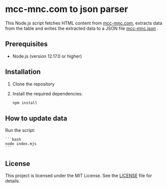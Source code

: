 # mcc-mnc.com to json parser

This Node.js script fetches HTML content from [mcc-mnc.com](https://mcc-mnc.com), extracts data from the table and writes the extracted data to a JSON file [mcc-mnc.json](./mcc-mnc.json) .

## Prerequisites

- Node.js (version 12.17.0 or higher)

## Installation

1. Clone the repository

2. Install the required dependencies:

    ```bash
    npm install
    ```

## How to update data

  Run the script:

    ```bash
    node index.mjs
    ```


## License

This project is licensed under the MIT License. See the [LICENSE](LICENSE) file for details.
